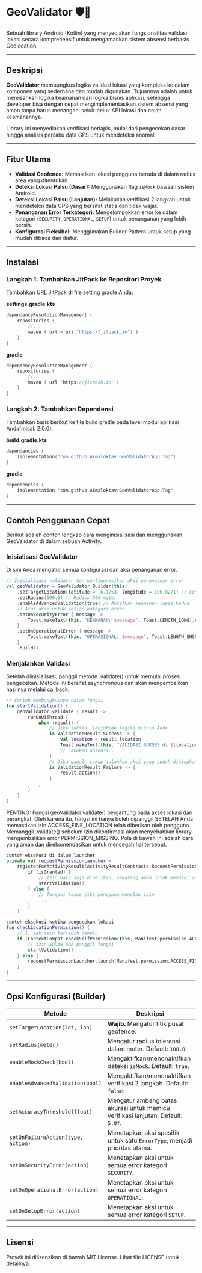 # GeoValidator 🛡️📍

Sebuah library Android (Kotlin) yang menyediakan fungsionalitas validasi lokasi secara komprehensif untuk mengamankan sistem absensi berbasis Geolocation.

---

## Deskripsi

**GeoValidator** membungkus logika validasi lokasi yang kompleks ke dalam komponen yang sederhana dan mudah digunakan. Tujuannya adalah untuk memisahkan logika keamanan dari logika bisnis aplikasi, sehingga developer bisa dengan cepat mengimplementasikan sistem absensi yang aman tanpa harus menangani seluk-beluk API lokasi dan celah keamanannya.

Library ini menyediakan verifikasi berlapis, mulai dari pengecekan dasar hingga analisis perilaku data GPS untuk mendeteksi anomali.

---

## Fitur Utama

* **Validasi Geofence:** Memastikan lokasi pengguna berada di dalam radius area yang ditentukan.
* **Deteksi Lokasi Palsu (Dasar):** Menggunakan flag `isMock` bawaan sistem Android.
* **Deteksi Lokasi Palsu (Lanjutan):** Melakukan verifikasi 2 langkah untuk mendeteksi data GPS yang bersifat statis dan tidak wajar.
* **Penanganan Error Terkategori:** Mengelompokkan error ke dalam kategori (`SECURITY`, `OPERATIONAL`, `SETUP`) untuk penanganan yang lebih bersih.
* **Konfigurasi Fleksibel:** Menggunakan Builder Pattern untuk setup yang mudah dibaca dan diatur.

---

## Instalasi

### Langkah 1: Tambahkan JitPack ke Repositori Proyek
Tambahkan URL JitPack di file setting gradle Anda:

**settings.gradle.kts**
```kotlin
dependencyResolutionManagement {
    repositories {
        //...
        maven { url = uri("https://jitpack.io") }
    }
}
```

**gradle**
```kotlin
dependencyResolutionManagement {
    repositories {
        //...
        maven { url 'https://jitpack.io' }
    }
}
```

### Langkah 2: Tambahkan Dependensi
Tambahkan baris berikut ke file build gradle pada level modul aplikasi Anda(misal: 2.0.0).

**build.gradle.kts**
```kotlin
dependencies {
    implementation("com.github.Akmaloktav:GeoValidatorApp:Tag")
}
```

**gradle**
```kotlin
dependencies {
    implementation 'com.github.Akmaloktav:GeoValidatorApp:Tag'
}
```

---

## Contoh Penggunaan Cepat
Berikut adalah contoh lengkap cara menginisialisasi dan menggunakan GeoValidator di dalam sebuah Activity.

### Inisialisasi GeoValidator
Di sini Anda mengatur semua konfigurasi dan aksi penanganan error.

```kotlin
// Inisialisasi validator dan konfigurasikan aksi penanganan error
val geoValidator = GeoValidator.Builder(this)
    .setTargetLocation(latitude = -6.1753, longitude = 106.8271) // Contoh: Monas
    .setRadius(500.0) // Radius 500 meter
    .enableAdvancedValidation(true) // Aktifkan keamanan lapis kedua
    // Atur aksi untuk setiap kategori error
    .setOnSecurityError { message -> 
        Toast.makeText(this, "KEAMANAN: $message", Toast.LENGTH_LONG).show() 
    }
    .setOnOperationalError { message -> 
        Toast.makeText(this, "OPERASIONAL: $message", Toast.LENGTH_SHORT).show() 
    }
    .build()
```
### Menjalankan Validasi
Setelah diinisialisasi, panggil metode .validate() untuk memulai proses pengecekan. Metode ini bersifat asynchronous dan akan mengembalikan hasilnya melalui callback.

```kotlin
// Contoh membungkusnya dalam fungsi
fun startValidation() {
    geoValidator.validate { result ->
        runOnUiThread {
            when (result) {
                // Jika sukses, lanjutkan logika bisnis Anda
                is ValidationResult.Success -> {
                    val location = result.location
                    Toast.makeText(this, "VALIDASI SUKSES di ${location.latitude}", Toast.LENGTH_SHORT).show()
                    // Lakukan absensi...
                }
                // Jika gagal, cukup jalankan aksi yang sudah disiapkan
                is ValidationResult.Failure -> {
                    result.action()
                }
            }
        }
    }
}
```
PENTING: Fungsi geoValidator.validate() bergantung pada akses lokasi dari perangkat. Oleh karena itu, fungsi ini hanya boleh dipanggil SETELAH Anda memastikan izin ACCESS_FINE_LOCATION telah diberikan oleh pengguna. Memanggil .validate() sebelum izin dikonfirmasi akan menyebabkan library mengembalikan error PERMISSION_MISSING. Pola di bawah ini adalah cara yang aman dan direkomendasikan untuk mencegah hal tersebut.
```kotlin
contoh eksekusi di dalam launcher
private val requestPermissionLauncher =
    registerForActivityResult(ActivityResultContracts.RequestPermission()) { isGranted: Boolean ->
        if (isGranted) {
            // Izin baru saja diberikan, sekarang aman untuk memulai validasi
            startValidation() 
        } else {
            // Tangani kasus jika pengguna menolak izin
            ...
        }
    }

contoh eksekusi ketika pengecekan lokasi
fun checkLocationPermission() {
    // 1. cek izin terlebih dahulu
    if (ContextCompat.checkSelfPermission(this, Manifest.permission.ACCESS_FINE_LOCATION) == PackageManager.PERMISSION_GRANTED) {
        // izin SUDAH ADA panggil fungsi
        startValidation()
    } else {
        requestPermissionLauncher.launch(Manifest.permission.ACCESS_FINE_LOCATION)
    }
}
```

---

## Opsi Konfigurasi (Builder)
| Metode | Deskripsi |
| --- | --- |
| `setTargetLocation(lat, lon)` | **Wajib.** Mengatur titik pusat geofence. |
| `setRadius(meter)` | Mengatur radius toleransi dalam meter. Default: `100.0`. |
| `enableMockCheck(bool)` | Mengaktifkan/menonaktifkan deteksi `isMock`. Default: `true`. |
| `enableAdvancedValidation(bool)` | Mengaktifkan/menonaktifkan verifikasi 2 langkah. Default: `false`. |
| `setAccuracyThreshold(float)` | Mengatur ambang batas akurasi untuk memicu verifikasi lanjutan. Default: `5.0f`. |
| `setOnFailureAction(type, action)` | Menetapkan aksi spesifik untuk satu `ErrorType`, menjadi prioritas utama. |
| `setOnSecurityError(action)` | Menetapkan aksi untuk semua error kategori `SECURITY`. |
| `setOnOperationalError(action)` | Menetapkan aksi untuk semua error kategori `OPERATIONAL`. |
| `setOnSetupError(action)`| Menetapkan aksi untuk semua error kategori `SETUP`. |

---

## Lisensi
Proyek ini dilisensikan di bawah MIT License. Lihat file LICENSE untuk detailnya.
